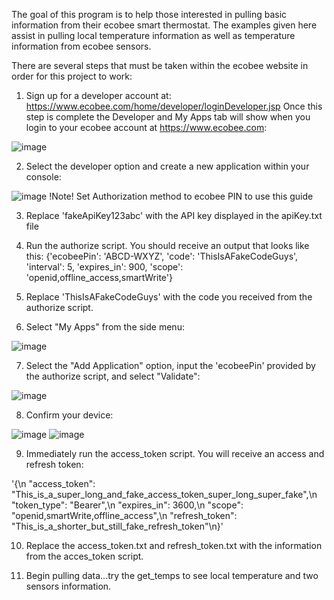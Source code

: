 The goal of this program is to help those interested in pulling basic information from their ecobee smart thermostat.  The examples given here assist in pulling local temperature information as well as temperature information from ecobee sensors.

There are several steps that must be taken within the ecobee website in order for this project to work:

1.  Sign up for a developer account at:  https://www.ecobee.com/home/developer/loginDeveloper.jsp
Once this step is complete the Developer and My Apps tab will show when you login to your ecobee account at https://www.ecobee.com: 

![image](https://user-images.githubusercontent.com/56071884/136790993-b6506a14-aa9f-436c-8dd6-22c8f73f957c.png)

2.  Select the developer option and create a new application within your console:

![image](https://user-images.githubusercontent.com/56071884/136794194-56bdc9b3-d905-4b36-95db-8adb7b214b97.png)
!Note! Set Authorization method to ecobee PIN to use this guide

  
3.  Replace 'fakeApiKey123abc' with the API key displayed in the apiKey.txt file

4.  Run the authorize script.  You should receive an output that looks like this:
{'ecobeePin': 'ABCD-WXYZ', 'code': 'ThisIsAFakeCodeGuys', 'interval': 5, 'expires_in': 900, 'scope': 'openid,offline_access,smartWrite'}

5.  Replace 'ThisIsAFakeCodeGuys' with the code you received from the authorize script.

6.  Select "My Apps" from the side menu:

![image](https://user-images.githubusercontent.com/56071884/136806097-017a4a02-7c9e-4660-9511-825a10113eec.png)

7.  Select the "Add Application" option, input the 'ecobeePin' provided by the authorize script, and select "Validate":

![image](https://user-images.githubusercontent.com/56071884/136806524-55c215b7-682a-440c-b9f4-d607621cc048.png)

8.  Confirm your device:

![image](https://user-images.githubusercontent.com/56071884/136809699-97166619-a3dc-4ab7-88cf-5ee87ef087d9.png)  ![image](https://user-images.githubusercontent.com/56071884/136809757-cb646f18-7d4c-4fa7-a429-d97333af369f.png)
  
9.  Immediately run the access_token script.  You will receive an access and refresh token:

'{\n  "access_token": "This_is_a_super_long_and_fake_access_token_super_long_super_fake",\n  "token_type": "Bearer",\n  "expires_in": 3600,\n  "scope": "openid,smartWrite,offline_access",\n  "refresh_token": "This_is_a_shorter_but_still_fake_refresh_token"\n}'

10.  Replace the access_token.txt and refresh_token.txt with the information from the acces_token script.
  
11.  Begin pulling data...try the get_temps to see local temperature and two sensors information.
